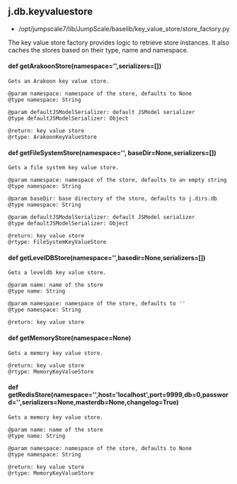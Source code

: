 ## j.db.keyvaluestore

- /opt/jumpscale7/lib/JumpScale/baselib/key_value_store/store_factory.py

The key value store factory provides logic to retrieve store instances. It
also caches the stores based on their type, name and namespace.

#### def getArakoonStore(namespace='',serializers=[]) 

    Gets an Arakoon key value store.
    
    @param namespace: namespace of the store, defaults to None
    @type namespace: String
    
    @param defaultJSModelSerializer: default JSModel serializer
    @type defaultJSModelSerializer: Object
    
    @return: key value store
    @rtype: ArakoonKeyValueStore

#### def getFileSystemStore(namespace='', baseDir=None,serializers=[]) 

    Gets a file system key value store.
    
    @param namespace: namespace of the store, defaults to an empty string
    @type namespace: String
    
    @param baseDir: base directory of the store, defaults to j.dirs.db
    @type namespace: String
    
    @param defaultJSModelSerializer: default JSModel serializer
    @type defaultJSModelSerializer: Object
    
    @return: key value store
    @rtype: FileSystemKeyValueStore

#### def getLevelDBStore(namespace='',basedir=None,serializers=[]) 

    Gets a leveldb key value store.
    
    @param name: name of the store
    @type name: String
    
    @param namespace: namespace of the store, defaults to ''
    @type namespace: String
    
    @return: key value store

#### def getMemoryStore(namespace=None) 

    Gets a memory key value store.
    
    @return: key value store
    @rtype: MemoryKeyValueStore

#### def getRedisStore(namespace='',host='localhost',port=9999,db=0,password='',serializers=None,masterdb=None,changelog=True) 

    Gets a memory key value store.
    
    @param name: name of the store
    @type name: String
    
    @param namespace: namespace of the store, defaults to None
    @type namespace: String
    
    @return: key value store
    @rtype: MemoryKeyValueStore

